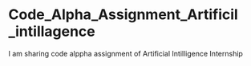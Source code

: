 # Code_Alpha_Assignment_Artificil _intillagence
I am sharing code alppha assignment of Artificial Intilligence Internship
